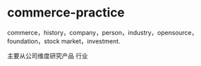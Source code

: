 # commerce-practice
commerce，history，company，person，industry，opensource，foundation，stock market，investment.

主要从公司维度研究产品
行业